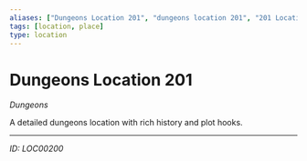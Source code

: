 ```yaml
---
aliases: ["Dungeons Location 201", "dungeons location 201", "201 Location Dungeons"]
tags: [location, place]
type: location
---
```


# Dungeons Location 201

*Dungeons*

A detailed dungeons location with rich history and plot hooks.

---
*ID: LOC00200*